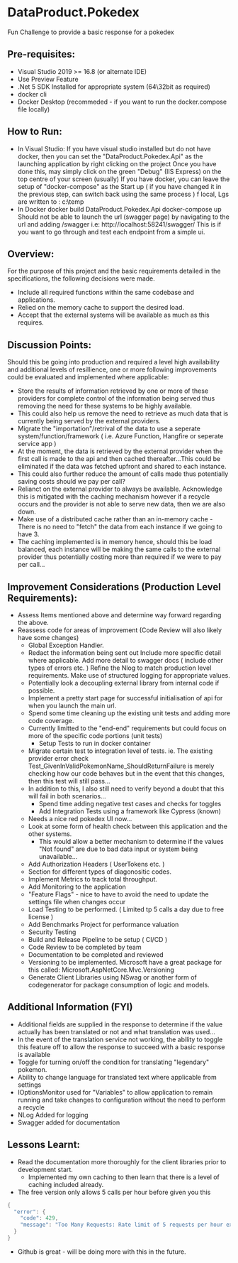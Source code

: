 # DataProduct.Pokedex
Fun Challenge to provide a basic response for a pokedex

## Pre-requisites:
 - Visual Studio 2019 >= 16.8 (or alternate IDE)
 - Use Preview Feature
 - .Net 5 SDK Installed for appropriate system (64\32bit as required)
 - docker cli
 - Docker Desktop (recommeded - if you want to run the docker.compose file locally) 

## How to Run: 
- In Visual Studio:
If you have visual studio installed but do not have docker, then you can set the "DataProduct.Pokedex.Api" as the launching application by right clicking on the project 
Once you have done this, may simply click on the green "Debug" (IIS Express) on the top centre of your screen (usually) 
If you have docker, you can leave the setup of "docker-compose" as the Start up ( if you have changed it in the previous step, can switch back using the same process ) f local, Lgs are written to : c:\temp
- In Docker
docker build DataProduct.Pokedex.Api
docker-compose up
Should not be able to launch the url (swagger page) by navigating to the url and adding /swagger i.e: http://localhost:58241/swagger/ This is if you want to go through and test each endpoint from a simple ui.
			
## Overview:
For the purpose of this project and the basic requirements detailed in the specifications, the following decisions were made.
- Include all required functions within the same codebase and applications.
- Relied on the memory cache to support the desired load.
- Accept that the external systems will be available as much as this requires.

## Discussion Points:
Should this be going into production and required a level high availability and additional levels of resillience, one or more following improvements could be evaluated and implemented where applicable:
- Store the results of information retrieved by one or more of these providers for complete control of the information being served thus removing the need for these systems to be highly available.
- This could also help us remove the need to retrieve as much data that is currently being served by the external providers.
- Migrate the "importation"/retrival of the data to use a seperate system/function/framework ( i.e. Azure Function, Hangfire or seperate service app )
- At the moment, the data is retrieved by the external provider when the first call is made to the api and then cached thereafter...This could be eliminated if the data was fetched upfront and shared to each instance.
- This could also further reduce the amount of calls made thus potentially saving costs should we pay per call?
- Relianct on the external provider to always be available. Acknowledge this is mitigated with the caching mechanism however if a recycle occurs and the provider is not able to serve new data, then we are also down. 
- Make use of a distributed cache rather than an in-memory cache - There is no need to "fetch" the data from each instance if we going to have 3.
- The caching implemented is in memory hence, should this be load balanced, each instance will be making the same calls to the external provider thus potentially costing more than required if we were to pay per call...

## Improvement Considerations (Production Level Requirements):
- Assess Items mentioned above and determine way forward regarding the above.
- Reassess code for areas of improvement (Code Review will also likely have some changes)
  - Global Exception Handler.
  - Redact the information being sent out
	Include more specific detail where applicable.
	Add more detail to swagger docs ( include other types of errors etc. )
	Refine the Nlog to match production level requirements.
	Make use of structured logging for appropriate values.
  - Potentially look a decoupling external library from internal code if possible.
  - Implement a pretty start page for successful initialisation of api for when you launch the main url.
  - Spend some time cleaning up the existing unit tests and adding more code coverage.
  - Currently limitted to the "end-end" requirements but could focus on more of the specific code portions (unit tests)
  	- Setup Tests to run in docker container
  - Migrate certain test to integration level of tests. ie. The existing provider error check Test_GivenInValidPokemonName_ShouldReturnFailure is merely checking how our code behaves but in the event that this changes, then this test will still pass...
  - In addition to this, I also still need to verify beyond a doubt that this will fail in both scenarios...
	- Spend time adding negative test cases and checks for toggles
	- Add Integration Tests using a framework like Cypress (known)
  - Needs a nice red pokedex UI now...
  - Look at some form of health check between this application and the other systems.
	- This would allow a better mechanism to determine if the values "Not found" are due to bad data input or system being unavailable...
  - Add Authorization Headers ( UserTokens etc. )
  - Section for different types of diagonositic codes.
  - Implement Metrics to track total throughput.
  - Add Monitoring to the application
  - "Feature Flags" - nice to have to avoid the need to update the settings file when changes occur
  - Load Testing to be performed. ( Limited tp 5 calls a day due to free license )
  - Add Benchmarks Project for performance valuation
  - Security Testing
  - Build and Release Pipeline to be setup ( CI/CD )
  - Code Review to be completed by team
  - Documentation to be completed and reviewed
  - Versioning to be implemented. Microsoft have a great package for this called: Microsoft.AspNetCore.Mvc.Versioning
  - Generate Client Libraries using NSwag or another form of codegenerator for package consumption of logic and models. 

## Additional Information (FYI)
- Additional fields are supplied in the response to determine if the value actually has been translated or not and what translation was used...
- In the event of the translation service not working, the ability to toggle this feature off to allow the response to succeed with a basic response is available
- Toggle for turning on/off the condition for translating "legendary" pokemon.
- Ability to change language for translated text where applicable from settings
- IOptionsMonitor used for "Variables" to allow application to remain running and take changes to configuration without the need to perform a recycle
- NLog Added for logging
- Swagger added for documentation
	
## Lessons Learnt:
 - Read the documentation more thoroughly for the client libraries prior to development start. 
   - Implemented my own caching to then learn that there is a level of caching included already.
 - The free version only allows 5 calls per hour before given you this
```cs
{
  "error": {
    "code": 429,
    "message": "Too Many Requests: Rate limit of 5 requests per hour exceeded. Please wait for 38 minutes and 36 seconds."
  }
}
```
 - Github is great - will be doing more with this in the future.
